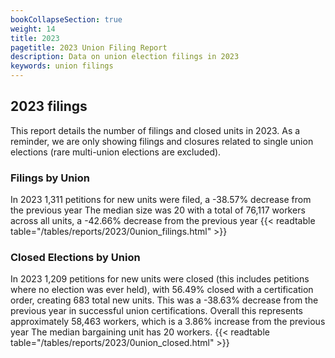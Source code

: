 ```yaml
---
bookCollapseSection: true
weight: 14
title: 2023
pagetitle: 2023 Union Filing Report
description: Data on union election filings in 2023
keywords: union filings
---
```


## 2023 filings

This report details the number of filings and closed units in 2023. As a reminder, we are only showing filings and closures related to single union elections (rare multi-union elections are excluded).

### Filings by Union
In 2023 1,311 petitions for new units were filed, a -38.57% decrease from the previous year The median size was 20 with a total of 76,117 workers across all units, a -42.66% decrease from the previous year
{{< readtable table="/tables/reports/2023/0union_filings.html" >}}

### Closed Elections by Union
In 2023 1,209 petitions for new units were closed (this includes petitions where no election was ever held), with 56.49% closed with a certification order, creating 683 total new units. This was a -38.63% decrease from the previous year in successful union certifications. Overall this represents approximately 58,463 workers, which is a 3.86% increase from the previous year The median bargaining unit has 20 workers.
{{< readtable table="/tables/reports/2023/0union_closed.html" >}}
